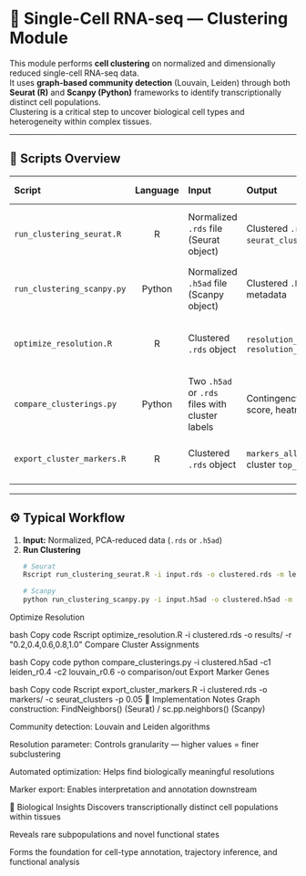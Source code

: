 # 🧬 Single-Cell RNA-seq — Clustering Module

This module performs **cell clustering** on normalized and dimensionally reduced single-cell RNA-seq data.  
It uses **graph-based community detection** (Louvain, Leiden) through both **Seurat (R)** and **Scanpy (Python)** frameworks to identify transcriptionally distinct cell populations.  
Clustering is a critical step to uncover biological cell types and heterogeneity within complex tissues.

---

## 📁 Scripts Overview

| Script | Language | Input | Output | When to Use | Key Features |
|:--------|:----------:|:--------|:---------|:---------------|:----------------|
| `run_clustering_seurat.R` | R | Normalized `.rds` file (Seurat object) | Clustered `.rds` file with `seurat_clusters` metadata | Standard clustering in R pipelines | Implements Louvain/Leiden; supports batch or single-sample mode |
| `run_clustering_scanpy.py` | Python | Normalized `.h5ad` file (Scanpy object) | Clustered `.h5ad` with cluster metadata | Python-based workflows | Parallelizable; supports multi-resolution testing |
| `optimize_resolution.R` | R | Clustered `.rds` object | `resolution_cluster_counts.csv`, `resolution_vs_clusters.png` | To tune resolution for best biological separation | Automated resolution sweep with visual summary |
| `compare_clusterings.py` | Python | Two `.h5ad` or `.rds` files with cluster labels | Contingency table CSV, ARI score, heatmap | When comparing methods or parameters | Computes Adjusted Rand Index & visualization |
| `export_cluster_markers.R` | R | Clustered `.rds` object | `markers_all_clusters.csv`, per-cluster `top_markers.csv` | For downstream annotation & validation | Finds marker genes via Seurat’s `FindAllMarkers()` |

---

## ⚙️ Typical Workflow

1. **Input:** Normalized, PCA-reduced data (`.rds` or `.h5ad`)
2. **Run Clustering**
   ```bash
   # Seurat
   Rscript run_clustering_seurat.R -i input.rds -o clustered.rds -m leiden -r 0.6

   # Scanpy
   python run_clustering_scanpy.py -i input.h5ad -o clustered.h5ad -m louvain -r 0.5
Optimize Resolution

bash
Copy code
Rscript optimize_resolution.R -i clustered.rds -o results/ -r "0.2,0.4,0.6,0.8,1.0"
Compare Cluster Assignments

bash
Copy code
python compare_clusterings.py -i clustered.h5ad -c1 leiden_r0.4 -c2 louvain_r0.6 -o comparison/out
Export Marker Genes

bash
Copy code
Rscript export_cluster_markers.R -i clustered.rds -o markers/ -c seurat_clusters -p 0.05
🧩 Implementation Notes
Graph construction: FindNeighbors() (Seurat) / sc.pp.neighbors() (Scanpy)

Community detection: Louvain and Leiden algorithms

Resolution parameter: Controls granularity — higher values = finer subclustering

Automated optimization: Helps find biologically meaningful resolutions

Marker export: Enables interpretation and annotation downstream

🧠 Biological Insights
Discovers transcriptionally distinct cell populations within tissues

Reveals rare subpopulations and novel functional states

Forms the foundation for cell-type annotation, trajectory inference, and functional analysis

